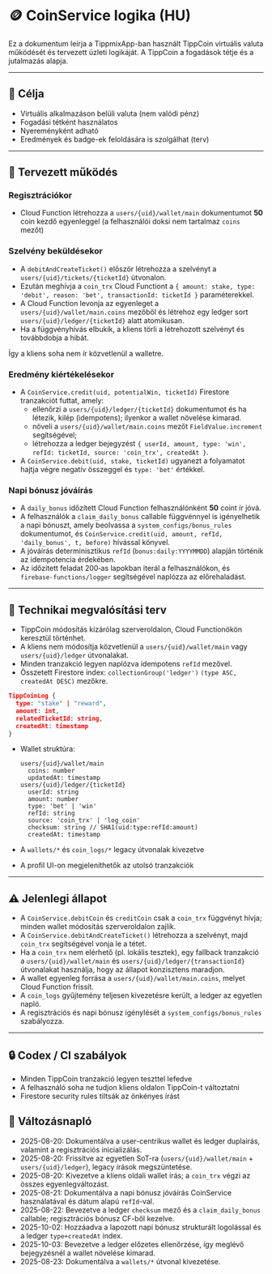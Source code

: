 # 🪙 CoinService logika (HU)

Ez a dokumentum leírja a TippmixApp-ban használt TippCoin virtuális valuta működését és tervezett üzleti logikáját.
A TippCoin a fogadások tétje és a jutalmazás alapja.

---

## 🎯 Célja

- Virtuális alkalmazáson belüli valuta (nem valódi pénz)
- Fogadási tétként használatos
- Nyereményként adható
- Eredmények és badge-ek feloldására is szolgálhat (terv)

---

## 🧠 Tervezett működés

### Regisztrációkor

- Cloud Function létrehozza a `users/{uid}/wallet/main` dokumentumot **50** coin kezdő egyenleggel (a felhasználói doksi nem tartalmaz `coins` mezőt)

### Szelvény beküldésekor

- A `debitAndCreateTicket()` először létrehozza a szelvényt a
  `users/{uid}/tickets/{ticketId}` útvonalon.
- Ezután meghívja a `coin_trx` Cloud Functiont a
  `{ amount: stake, type: 'debit', reason: 'bet', transactionId: ticketId }`
  paraméterekkel.
- A Cloud Function levonja az egyenleget a
  `users/{uid}/wallet/main.coins` mezőből és létrehoz egy ledger sort
  `users/{uid}/ledger/{ticketId}` alatt atomikusan.
- Ha a függvényhívás elbukik, a kliens törli a létrehozott szelvényt
  és továbbdobja a hibát.

Így a kliens soha nem ír közvetlenül a walletre.

### Eredmény kiértékelésekor

- A `CoinService.credit(uid, potentialWin, ticketId)` Firestore tranzakciót futtat, amely:
    - ellenőrzi a `users/{uid}/ledger/{ticketId}` dokumentumot és ha létezik, kilép (idempotens); ilyenkor a wallet növelése kimarad.
    - növeli a `users/{uid}/wallet/main.coins` mezőt `FieldValue.increment` segítségével;
    - létrehozza a ledger bejegyzést `{ userId, amount, type: 'win', refId: ticketId, source: 'coin_trx', createdAt }`.
- A `CoinService.debit(uid, stake, ticketId)` ugyanezt a folyamatot hajtja végre negatív összeggel és `type: 'bet'` értékkel.

### Napi bónusz jóváírás

- A `daily_bonus` időzített Cloud Function felhasználónként **50** coint ír jóvá.
- A felhasználók a `claim_daily_bonus` callable függvénnyel is igényelhetik a napi bónuszt, amely beolvassa a `system_configs/bonus_rules` dokumentumot, és `CoinService.credit(uid, amount, refId, 'daily_bonus', t, before)` hívással könyvel.
- A jóváírás determinisztikus `refId` (`bonus:daily:YYYYMMDD`) alapján történik az idempotencia érdekében.
- Az időzített feladat 200‑as lapokban iterál a felhasználókon, és `firebase-functions/logger` segítségével naplózza az előrehaladást.

---

## 🧾 Technikai megvalósítási terv

- TippCoin módosítás kizárólag szerveroldalon, Cloud Functionökön keresztül történhet.
- A kliens nem módosítja közvetlenül a `users/{uid}/wallet/main` vagy `users/{uid}/ledger` útvonalakat.
- Minden tranzakció legyen naplózva idempotens `refId` mezővel.
- Összetett Firestore index: `collectionGroup('ledger')` `(type ASC, createdAt DESC)` mezőkre.
```json
TippCoinLog {
  type: "stake" | "reward",
  amount: int,
  relatedTicketId: string,
  createdAt: timestamp
}
```

- Wallet struktúra:

  ```
  users/{uid}/wallet/main
    coins: number
    updatedAt: timestamp
  users/{uid}/ledger/{ticketId}
    userId: string
    amount: number
    type: 'bet' | 'win'
    refId: string
    source: 'coin_trx' | 'log_coin'
    checksum: string // SHA1(uid:type:refId:amount)
    createdAt: timestamp
  ```

- A `wallets/*` és `coin_logs/*` legacy útvonalak kivezetve
- A profil UI-on megjeleníthetők az utolsó tranzakciók

---

## ⚠️ Jelenlegi állapot

- A `CoinService.debitCoin` és `creditCoin` csak a `coin_trx` függvényt hívja; minden wallet módosítás szerveroldalon zajlik.
- A `CoinService.debitAndCreateTicket()` létrehozza a szelvényt, majd `coin_trx` segítségével vonja le a tétet.
- Ha a `coin_trx` nem elérhető (pl. lokális tesztek), egy fallback tranzakció a `users/{uid}/wallet/main` és `users/{uid}/ledger/{transactionId}` útvonalakat használja, hogy az állapot konzisztens maradjon.
- A wallet egyenleg forrása a `users/{uid}/wallet/main.coins`, melyet Cloud Function frissít.
- A `coin_logs` gyűjtemény teljesen kivezetésre került, a ledger az egyetlen napló.
- A regisztrációs és napi bónusz igénylését a `system_configs/bonus_rules` szabályozza.

---

## 🔒 Codex / CI szabályok

- Minden TippCoin tranzakció legyen teszttel lefedve
- A felhasználó soha ne tudjon kliens oldalon TippCoin-t változtatni
- Firestore security rules tiltsák az önkényes írást

## 📘 Változásnapló

- 2025-08-20: Dokumentálva a user-centrikus wallet és ledger duplairás, valamint a regisztrációs inicializálás.
- 2025-08-20: Frissítve az egyetlen SoT-ra (`users/{uid}/wallet/main` + `users/{uid}/ledger`), legacy írások megszüntetése.
- 2025-08-20: Kivezetve a kliens oldali wallet írás; a `coin_trx` végzi az összes egyenlegváltozást.
- 2025-08-21: Dokumentálva a napi bónusz jóváírás CoinService használatával és dátum alapú `refId`-val.
- 2025-08-22: Bevezetve a ledger `checksum` mező és a `claim_daily_bonus` callable; regisztrációs bónusz CF-ből kezelve.
- 2025-10-02: Hozzáadva a lapozott napi bónusz strukturált logolással és a ledger `type+createdAt` index.
- 2025-10-03: Bevezetve a ledger előzetes ellenőrzése, így meglévő bejegyzésnél a wallet növelése kimarad.
- 2025-08-23: Dokumentálva a `wallets/*` útvonal kivezetése.
